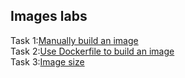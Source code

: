 ## Images labs

Task 1:[Manually build an image](04_images_lab1.md)  
Task 2:[Use Dockerfile to build an image](04_images_lab2.md)  
Task 3:[Image size](04_images_lab3.md)  
